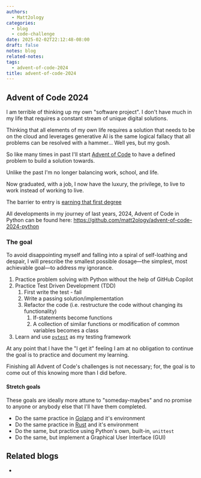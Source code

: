 ```yaml
---
authors:
  - Matt2ology
categories:
  - blog
  - code-challenge
date: 2025-02-02T22:12:48-08:00
draft: false
notes: blog
related-notes: 
tags:
  - advent-of-code-2024
title: advent-of-code-2024
---
```


## Advent of Code 2024

<!-- [Propose edits or changes on GitHub](link to GitHub repo of file) -->

I am terrible of thinking up my own "software project". I don't have much in
my life that requires a constant stream of unique digital solutions.

Thinking that all elements of my own life requires a solution that needs
to be on the cloud and leverages generative AI is the same logical fallacy
that all problems can be resolved with a hammer... Well yes, but my gosh.

So like many times in past I'll start [Advent of Code](https://adventofcode.com/)
to have a defined problem to build a solution towards.

Unlike the past I'm no longer balancing work, school, and life.

Now graduated, with a job, I now have the luxury, the privilege, to live to
work instead of working to live.

The barrier to entry is [earning that first degree](https://www.ppic.org/publication/is-college-worth-it/#:~:text=Society%20benefits%20from%20higher%20education,-Higher%20education%20is&text=In%20addition%20to%20having%20higher,poverty%20or%20need%20social%20services.)

All developments in my journey of last years, 2024, Advent of Code in Python
can be found here: <https://github.com/matt2ology/advent-of-code-2024-python>

### The goal

To avoid disappointing myself and falling into a spiral of self-loathing
and despair, I will prescribe the smallest possible dosage—the simplest,
most achievable goal—to address my ignorance.

1. Practice problem solving with Python without the help of GitHub Copilot
2. Practice Test Driven Development (TDD)
   1. First write the test - fail
   2. Write a passing solution/implementation
   3. Refactor the code (i.e. restructure the code without changing its functionality)
      1. If-statements become functions
      2. A collection of similar functions or modification of common variables becomes a class
3. Learn and use [`pytest`](https://docs.pytest.org/en/stable/) as my testing framework

At any point that I have the "I get it" feeling I am at no obligation to
continue the goal is to practice and document my learning.

Finishing all Advent of Code's challenges is not necessary; for, the goal
is to come out of this knowing more than I did before.

#### Stretch goals

These goals are ideally more attune to "someday-maybes" and no promise
to anyone or anybody else that I'll have them completed.

- Do the same practice in [Golang](https://go.dev/) and it's environment
- Do the same practice in [Rust](https://www.rust-lang.org/) and it's environment
- Do the same, but practice using Python's own, built-in, `unittest`
- Do the same, but implement a Graphical User Interface (GUI)

## Related blogs

<!-- [Related blog post]({{< \ref "/post/blog/path_to_file.md" >}}) -->

-
